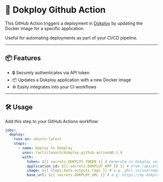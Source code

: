 # 🚀 Dokploy Github Action

This GitHub Action triggers a deployment in [Dokploy](https://dokploy.com) by updating the Docker image for a specific application.

Useful for automating deployments as part of your CI/CD pipeline.

---

## 📦 Features

- 🔒 Securely authenticates via API token
- 📦 Updates a Dokploy application with a new Docker image
- ⚙️ Easily integrates into your CI workflows

---

## 🛠️ Usage

Add this step to your GitHub Actions workflow:

```yaml
jobs:
  deploy:
    runs-on: ubuntu-latest
    steps:
      - name: Deploy to Dokploy
        uses: tacticlaunch/dokploy-github-action@0.1.0
        with:
          token: ${{ secrets.DOKPLOY_TOKEN }} # Generate in Dokploy settings
          application_id: ${{ secrets.DOKPLOY_APP_ID }} # From /api/project.all
          image: ${{ steps.meta.outputs.tags }} # e.g. ghcr.io/username/app:latest
          base_url: ${{ secrets.DOKPLOY_URL }} # e.g. https://my-dokploy-instance.com
